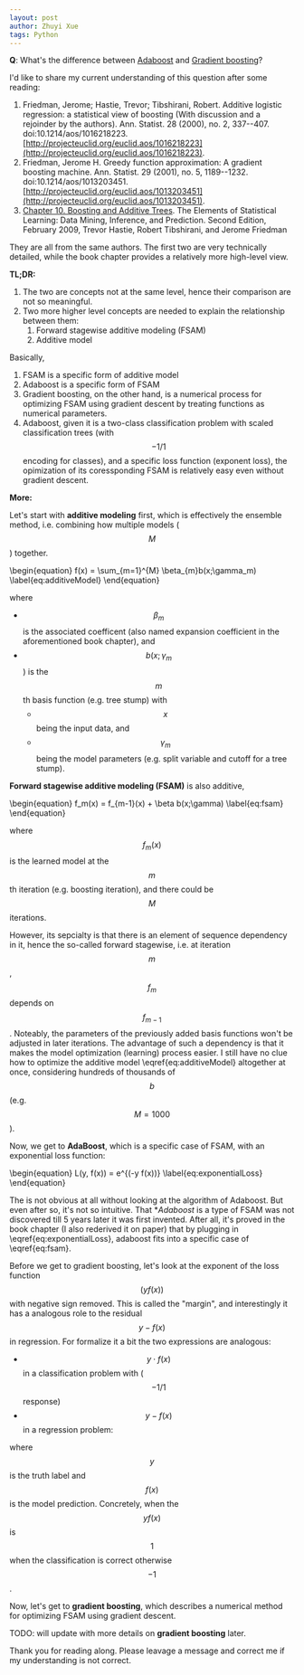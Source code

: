 ```yaml
---
layout: post
author: Zhuyi Xue
tags: Python
---
```


<script type="text/x-mathjax-config">
MathJax.Hub.Config({
  TeX: { equationNumbers: { autoNumber: "AMS" } }
  
});
</script>

<script type="text/javascript"
     src="https://d3eoax9i5htok0.cloudfront.net/mathjax/latest/MathJax.js?config=TeX-AMS-MML_HTMLorMML">
</script>

**Q**: What's the difference between [Adaboost](https://en.wikipedia.org/wiki/AdaBoost)
and [Gradient boosting](https://en.wikipedia.org/wiki/Gradient_boosting)?

I'd like to share my current understanding of this question after some reading:

1. Friedman, Jerome; Hastie, Trevor; Tibshirani, Robert. Additive logistic regression: a statistical view of boosting (With discussion and a rejoinder by the authors). Ann. Statist. 28 (2000), no. 2, 337--407. doi:10.1214/aos/1016218223. [http://projecteuclid.org/euclid.aos/1016218223](http://projecteuclid.org/euclid.aos/1016218223).
1. Friedman, Jerome H. Greedy function approximation: A gradient boosting machine. Ann. Statist. 29 (2001), no. 5, 1189--1232. doi:10.1214/aos/1013203451. [http://projecteuclid.org/euclid.aos/1013203451](http://projecteuclid.org/euclid.aos/1013203451).
1. [Chapter 10. Boosting and Additive Trees](https://statweb.stanford.edu/~tibs/ElemStatLearn/). The Elements of Statistical Learning: Data Mining, Inference, and Prediction. Second Edition, February 2009, Trevor Hastie, Robert Tibshirani, and Jerome Friedman

They are all from the same authors. The first two are very technically
detailed, while the book chapter provides a relatively more high-level view.

**TL;DR:**

1. The two are concepts not at the same level, hence their comparison are not so meaningful.
2. Two more higher level concepts are needed to explain the relationship between
   them: 
   1. Forward stagewise additive modeling (FSAM)
   1. Additive model

Basically, 

1. FSAM is a specific form of additive model
1. Adaboost is a specific form of FSAM
1. Gradient boosting, on the other hand, is a numerical process for optimizing
   FSAM using gradient descent by treating functions as numerical parameters.
1. Adaboost, given it is a two-class classification problem with scaled
   classification trees (with $$-1/1$$ encoding for classes), and a specific
   loss function (exponent loss), the opimization of its coressponding FSAM is
   relatively easy even without gradient descent.

**More:**

Let's start with **additive modeling** first, which is effectively the
ensemble method, i.e. combining how multiple models ($$M$$) together.

\begin{equation}
    f(x) = \sum_{m=1}^{M} \beta_{m}b(x;\gamma_m)
    \label{eq:additiveModel}
\end{equation}

where 

* $$\beta_m$$ is the associated coefficent (also named expansion coefficient in
the aforementioned book chapter), and
* $$b(x;\gamma_m$$) is the $$m$$th basis function (e.g. tree stump) with
  * $$x$$ being the input data, and 
  * $$\gamma_m$$ being the model parameters (e.g. split variable and cutoff for a
    tree stump).

**Forward stagewise additive modeling (FSAM)** is also additive,

\begin{equation}
    f_m(x) = f_{m-1}(x) + \beta b(x;\gamma)
    \label{eq:fsam}
\end{equation}

where $$f_m(x)$$ is the learned model at the $$m$$th iteration (e.g. boosting
iteration), and there could be $$M$$ iterations.

However, its sepcialty is that there is an element of sequence dependency in it,
hence the so-called forward stagewise, i.e. at iteration $$m$$, $$f_m$$ depends
on $$f_{m-1}$$. Noteably, the parameters of the previously added basis functions
won't be adjusted in later iterations. The advantage of such a dependency is
that it makes the model optimization (learning) process easier. I still have no
clue how to optimize the additive model \eqref{eq:additiveModel} altogether at
once, considering hundreds of thousands of $$b$$ (e.g. $$M=1000$$).

Now, we get to **AdaBoost**, which is a specific case of FSAM, with an
exponential loss function:

\begin{equation}
    L(y, f(x)) = e^{(-y f(x))}
    \label{eq:exponentialLoss}
\end{equation}

The is not obvious at all without looking at the algorithm of Adaboost. But even
after so, it's not so intuitive. That **Adaboost* is a type of FSAM was not
discovered till 5 years later it was first invented. After all, it's proved in
the book chapter (I also rederived it on paper) that by plugging in
\eqref{eq:exponentialLoss}, adaboost fits into a specific case of
\eqref{eq:fsam}.

Before we get to gradient boosting, let's look at the exponent of the loss
function $$(y f(x))$$ with negative sign removed. This is called the "margin",
and interestingly it has a analogous role to the residual $$y - f(x)$$ in
regression. For formalize it a bit the two expressions are analogous:

* $$y \cdot f(x)$$ in a classification problem with ($$-1/1$$ response)
* $$y - f(x)$$ in a regression problem: 

where $$y$$ is the truth label and $$f(x)$$ is the model prediction. Concretely,
when the $$y f(x)$$ is $$1$$ when the classification is correct otherwise
$$-1$$.

Now, let's get to **gradient boosting**, which describes a numerical method for
optimizing FSAM using gradient descent. 

TODO: will update with more details on **gradient boosting** later.


Thank you for reading along. Please leavage a message and correct me if my
understanding is not correct.

<!-- (This is a tricky part that I still don't understand well, how to do -->
<!-- optimization on the function space?) -->

<!-- This is very generic a name, FYI, other common loss functions include accuray, -->
<!-- binomial deviance (aka. cross-entroy), and squared error. Figure 10.4 in the -->
<!-- book chapter has a comparison of them, and it explains -->

